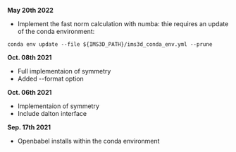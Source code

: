 __May  20th 2022__
* Implement the fast norm calculation with numba: thie requires an update of the conda environment:
```
conda env update --file ${IMS3D_PATH}/ims3d_conda_env.yml --prune
```

__Oct. 08th 2021__
* Full implementaion of symmetry
* Added --format option

__Oct. 06th 2021__
* Implementaion of symmetry
* Include dalton interface

__Sep. 17th 2021__
* Openbabel installs within the conda environment
